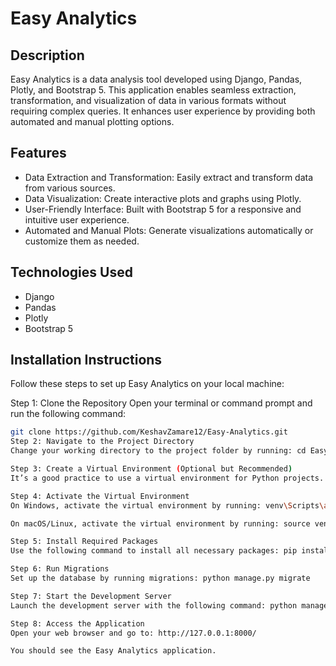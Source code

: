 # Easy Analytics

## Description
Easy Analytics is a data analysis tool developed using Django, Pandas, Plotly, and Bootstrap 5. This application enables seamless extraction, transformation, and visualization of data in various formats without requiring complex queries. It enhances user experience by providing both automated and manual plotting options.

## Features
- Data Extraction and Transformation: Easily extract and transform data from various sources.
- Data Visualization: Create interactive plots and graphs using Plotly.
- User-Friendly Interface: Built with Bootstrap 5 for a responsive and intuitive user experience.
- Automated and Manual Plots: Generate visualizations automatically or customize them as needed.

## Technologies Used
- Django
- Pandas
- Plotly
- Bootstrap 5

## Installation Instructions

Follow these steps to set up Easy Analytics on your local machine:

Step 1: Clone the Repository
Open your terminal or command prompt and run the following command:
```bash
git clone https://github.com/KeshavZamare12/Easy-Analytics.git
Step 2: Navigate to the Project Directory
Change your working directory to the project folder by running: cd Easy-Analytics

Step 3: Create a Virtual Environment (Optional but Recommended)
It’s a good practice to use a virtual environment for Python projects. Create one by running: python -m venv venv

Step 4: Activate the Virtual Environment
On Windows, activate the virtual environment by running: venv\Scripts\activate

On macOS/Linux, activate the virtual environment by running: source venv/bin/activate

Step 5: Install Required Packages
Use the following command to install all necessary packages: pip install -r requirements.txt

Step 6: Run Migrations
Set up the database by running migrations: python manage.py migrate

Step 7: Start the Development Server
Launch the development server with the following command: python manage.py runserver

Step 8: Access the Application
Open your web browser and go to: http://127.0.0.1:8000/

You should see the Easy Analytics application.
